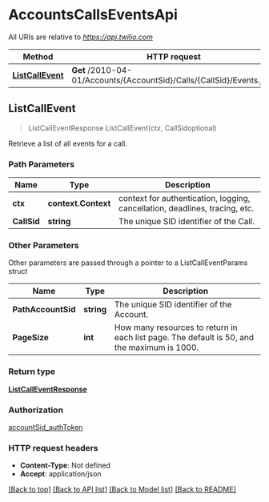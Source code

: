 # AccountsCallsEventsApi

All URIs are relative to *https://api.twilio.com*

Method | HTTP request | Description
------------- | ------------- | -------------
[**ListCallEvent**](AccountsCallsEventsApi.md#ListCallEvent) | **Get** /2010-04-01/Accounts/{AccountSid}/Calls/{CallSid}/Events.json | 



## ListCallEvent

> ListCallEventResponse ListCallEvent(ctx, CallSidoptional)



Retrieve a list of all events for a call.

### Path Parameters


Name | Type | Description
------------- | ------------- | -------------
**ctx** | **context.Context** | context for authentication, logging, cancellation, deadlines, tracing, etc.
**CallSid** | **string** | The unique SID identifier of the Call.

### Other Parameters

Other parameters are passed through a pointer to a ListCallEventParams struct


Name | Type | Description
------------- | ------------- | -------------
**PathAccountSid** | **string** | The unique SID identifier of the Account.
**PageSize** | **int** | How many resources to return in each list page. The default is 50, and the maximum is 1000.

### Return type

[**ListCallEventResponse**](ListCallEventResponse.md)

### Authorization

[accountSid_authToken](../README.md#accountSid_authToken)

### HTTP request headers

- **Content-Type**: Not defined
- **Accept**: application/json

[[Back to top]](#) [[Back to API list]](../README.md#documentation-for-api-endpoints)
[[Back to Model list]](../README.md#documentation-for-models)
[[Back to README]](../README.md)

